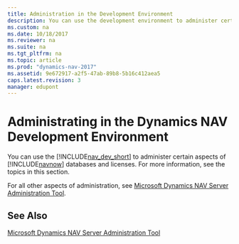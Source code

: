 ```yaml
---
title: Administration in the Development Environment
description: You can use the development environment to administer certain aspects of Dynamcis NAV databases and licenses. 
ms.custom: na
ms.date: 10/18/2017
ms.reviewer: na
ms.suite: na
ms.tgt_pltfrm: na
ms.topic: article
ms.prod: "dynamics-nav-2017"
ms.assetid: 9e672917-a2f5-47ab-89b8-5b16c412aea5
caps.latest.revision: 3
manager: edupont
---
```

# Administrating in the Dynamics NAV Development Environment
You can use the [!INCLUDE[nav_dev_short](includes/nav_dev_short_md.md)] to administer certain aspects of [!INCLUDE[navnow](includes/navnow_md.md)] databases and licenses. For more information, see the topics in this section.  

 For all other aspects of administration, see [Microsoft Dynamics NAV Server Administration Tool](Microsoft-Dynamics-NAV-Server-Administration-Tool.md).  

## See Also  
 [Microsoft Dynamics NAV Server Administration Tool](Microsoft-Dynamics-NAV-Server-Administration-Tool.md)   
